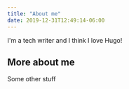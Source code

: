```yaml
---
title: "About me"
date: 2019-12-31T12:49:14-06:00
---
```


I'm a tech writer and I think I love Hugo!

## More about me

Some other stuff


